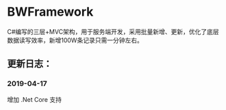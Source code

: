 # BWFramework
C#编写的三层+MVC架构，用于服务端开发，采用批量新增、更新，优化了底层数据读写效率，新增100W条记录只需一分钟左右。

## 更新日志：
### 2019-04-17
增加 .Net Core 支持